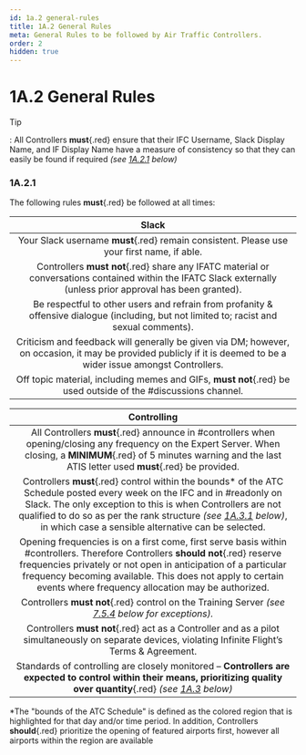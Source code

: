 ```yaml
---
id: 1a.2 general-rules
title: 1A.2 General Rules
meta: General Rules to be followed by Air Traffic Controllers.
order: 2
hidden: true
---
```


# 1A.2  General Rules

 

Tip

: All Controllers **must**{.red} ensure that their IFC Username, Slack Display Name, and IF Display Name have a measure of consistency so that they can easily be found if required *(see [1A.2.1](/guide/atc-manual/1a.-new-entrants/1a.2-general-rules#1a.2.1) below)*



### 1A.2.1    

The following rules **must**{.red} be followed at all times:

 

|                          **Slack**                           |
| :----------------------------------------------------------: |
| Your Slack username **must**{.red} remain consistent. Please use your first name, if able. |
| Controllers **must not**{.red} share any IFATC material or conversations contained within the IFATC Slack externally (unless prior approval has been granted). |
| Be respectful to other users and refrain from profanity & offensive dialogue (including, but not limited to; racist and sexual comments). |
| Criticism and feedback will generally be given via DM; however, on occasion, it may be provided publicly if it is  deemed to be a wider issue amongst Controllers. |
| Off topic material, including memes and GIFs, **must not**{.red} be used outside of the #discussions channel. |



|                       **Controlling**                        |
| :----------------------------------------------------------: |
| All Controllers **must**{.red} announce in #controllers when opening/closing any frequency on the Expert Server. When closing, a **MINIMUM**{.red} of 5 minutes warning and the last ATIS letter used **must**{.red} be provided. |
| Controllers **must**{.red} control within the bounds* of the ATC Schedule posted every week on the IFC and in #readonly on Slack. The only exception to this is when Controllers are not qualified to do so as per the rank structure *(see [1A.3.1](/guide/atc-manual/1a.-new-entrants/1a.3-rank-structure#1a.3.1) below)*, in which case a sensible alternative can be selected. |
| Opening frequencies is on a first come, first serve basis within #controllers. Therefore Controllers **should not**{.red} reserve frequencies privately or not open in anticipation of a particular frequency becoming  available. This does not apply to certain events where frequency allocation may be authorized. |
| Controllers **must not**{.red} control on the Training Server *(see [7.5.4](/guide/atc-manual/7.-recruitment-and-training/7.5-radar-theory-and-practical-tests#7.5.4) below for exceptions).* |
| Controllers **must not**{.red} act as a Controller and as a pilot simultaneously on separate devices, violating Infinite Flight’s Terms & Agreement. |
| Standards of controlling are closely monitored – **Controllers are expected to control within their means,  prioritizing quality over quantity**{.red} *(see [1A.3](/guide/atc-manual/1a.-new-entrants/1a.3-rank-structure#1a.3-rank-structure) below)* |

*The "bounds of the ATC Schedule" is defined as the colored region that is highlighted for that day and/or time period. In addition, Controllers **should**{.red} prioritize the opening of featured airports first, however all airports within the region are available 